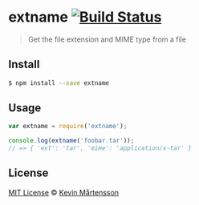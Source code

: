 # extname [![Build Status](https://travis-ci.org/kevva/extname.svg?branch=master)](https://travis-ci.org/kevva/extname)

> Get the file extension and MIME type from a file

## Install

```bash
$ npm install --save extname
```

## Usage

```js
var extname = require('extname');

console.log(extname('foobar.tar'));
// => { 'ext': 'tar', 'mime': 'application/x-tar' }
```

## License

[MIT License](http://en.wikipedia.org/wiki/MIT_License) © [Kevin Mårtensson](https://github.com/kevva)
